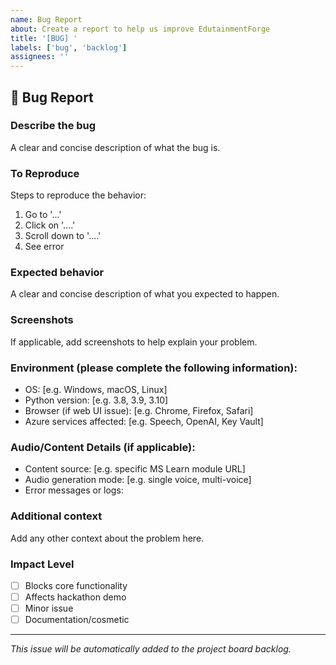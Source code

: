 ```yaml
---
name: Bug Report
about: Create a report to help us improve EdutainmentForge
title: '[BUG] '
labels: ['bug', 'backlog']
assignees: ''
---
```


## 🐛 Bug Report

### **Describe the bug**
A clear and concise description of what the bug is.

### **To Reproduce**
Steps to reproduce the behavior:
1. Go to '...'
2. Click on '....'
3. Scroll down to '....'
4. See error

### **Expected behavior**
A clear and concise description of what you expected to happen.

### **Screenshots**
If applicable, add screenshots to help explain your problem.

### **Environment (please complete the following information):**
- OS: [e.g. Windows, macOS, Linux]
- Python version: [e.g. 3.8, 3.9, 3.10]
- Browser (if web UI issue): [e.g. Chrome, Firefox, Safari]
- Azure services affected: [e.g. Speech, OpenAI, Key Vault]

### **Audio/Content Details (if applicable):**
- Content source: [e.g. specific MS Learn module URL]
- Audio generation mode: [e.g. single voice, multi-voice]
- Error messages or logs: 

### **Additional context**
Add any other context about the problem here.

### **Impact Level**
- [ ] Blocks core functionality
- [ ] Affects hackathon demo
- [ ] Minor issue
- [ ] Documentation/cosmetic

---
*This issue will be automatically added to the project board backlog.*